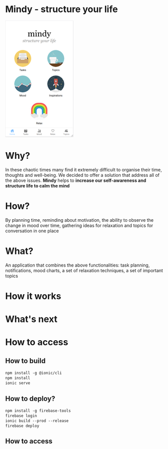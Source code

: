 # Mindy - structure your life 

![alt text](home.png)

# Why? </br>

In these chaotic times many find it extremely difficult to organise their time, thoughts and well-being. We decided to offer a solution that address all of the above issues. **Mindy** helps to **increase our self-awareness and structure life to calm the mind**

# How?

By planning time, reminding about motivation, the ability to observe the change in mood over time, gathering ideas for relaxation and topics for conversation in one place

# What?

An application that combines the above functionalities: task planning, notifications, mood charts, a set of relaxation techniques, a set of important topics


# How it works



# What's next



# How to access



## How to build

```shell
npm install -g @ionic/cli
npm install
ionic serve
```

## How to deploy?

```shell
npm install -g firebase-tools
firebase login
ionic build --prod --release
firebase deploy
```
## How to access

